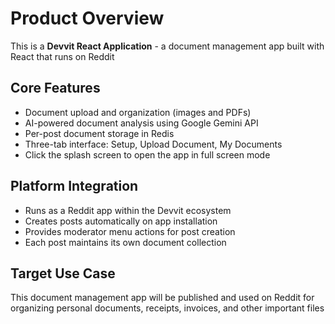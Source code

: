 # Product Overview

This is a **Devvit React Application** - a document management app built with React that runs on Reddit

## Core Features

- Document upload and organization (images and PDFs)
- AI-powered document analysis using Google Gemini API
- Per-post document storage in Redis
- Three-tab interface: Setup, Upload Document, My Documents
- Click the splash screen to open the app in full screen mode

## Platform Integration

- Runs as a Reddit app within the Devvit ecosystem
- Creates posts automatically on app installation
- Provides moderator menu actions for post creation
- Each post maintains its own document collection

## Target Use Case

This document management app will be published and used on Reddit for organizing personal documents, receipts, invoices, and other important files
